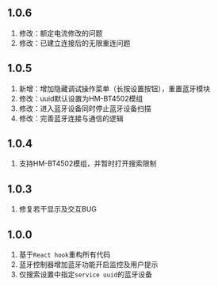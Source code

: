 ## 1.0.6
1. 修改：额定电流修改的问题
1. 修改：已建立连接后的无限重连问题

## 1.0.5
1. 新增：增加隐藏调试操作菜单（长按设置按钮），重置蓝牙模块
1. 修改：uuid默认设置为HM-BT4502模组
1. 修改：进入蓝牙设备同时停止蓝牙设备扫描
1. 修改：完善蓝牙连接与通信的逻辑

## 1.0.4
1. 支持HM-BT4502模组，并暂时打开搜索限制

## 1.0.3
1. 修复若干显示及交互BUG

## 1.0.0
1. 基于`React hook`重构所有代码
1. 蓝牙控制器增加蓝牙功能开启监控及用户提示
1. 仅搜索设置中指定`service uuid`的蓝牙设备
